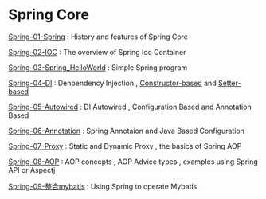 # Spring Core

[Spring-01-Spring](http://rainingapple.cn/2021/01/26/Spring-01-Spring/) : History and features of Spring Core

[Spring-02-IOC](http://rainingapple.cn/2021/01/26/Spring-02-IOC/) : The overview of Spring Ioc Container

[Spring-03-Spring_HelloWorld](http://rainingapple.cn/2021/01/27/Spring-03-Spring-HelloWorld/) : Simple Spring program 

[Spring-04-DI](http://rainingapple.cn/2021/01/28/Spring-04-DI/) : Denpendency Injection ,  [Constructor-based](https://docs.spring.io/spring-framework/docs/5.2.12.RELEASE/spring-framework-reference/core.html#beans-constructor-injection) and [Setter-based](https://docs.spring.io/spring-framework/docs/5.2.12.RELEASE/spring-framework-reference/core.html#beans-setter-injection)

[Spring-05-Autowired](http://rainingapple.cn/2021/01/28/Spring-05-Autowired/) : DI Autowired , Configuration Based and Annotation Based 

[Spring-06-Annotation](http://rainingapple.cn/2021/01/29/Spring-06-Annotation/) : Spring Annotaion and Java Based Configuration 

[Spring-07-Proxy](http://rainingapple.cn/2021/01/31/Spring-07-Proxy/) : Static and Dynamic Proxy , the basics of Spring AOP

[Spring-08-AOP](http://rainingapple.cn/2021/01/31/Spring-08-AOP/) : AOP concepts , AOP Advice types , examples using Spring API or Aspectj

[Spring-09-整合mybatis](http://rainingapple.cn/2021/02/03/Spring-09-整合mybatis/) : Using Spring to operate Mybatis 





